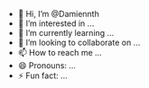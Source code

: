 - 👋 Hi, I’m @Damiennth
- 👀 I’m interested in ...
- 🌱 I’m currently learning ...
- 💞️ I’m looking to collaborate on ...
- 📫 How to reach me ...
- 😄 Pronouns: ...
- ⚡ Fun fact: ...

<!---
Damiennth/Damiennth is a ✨ special ✨ repository because its `README.md` (this file) appears on your GitHub profile.
You can click the Preview link to take a look at your changes.
--->
